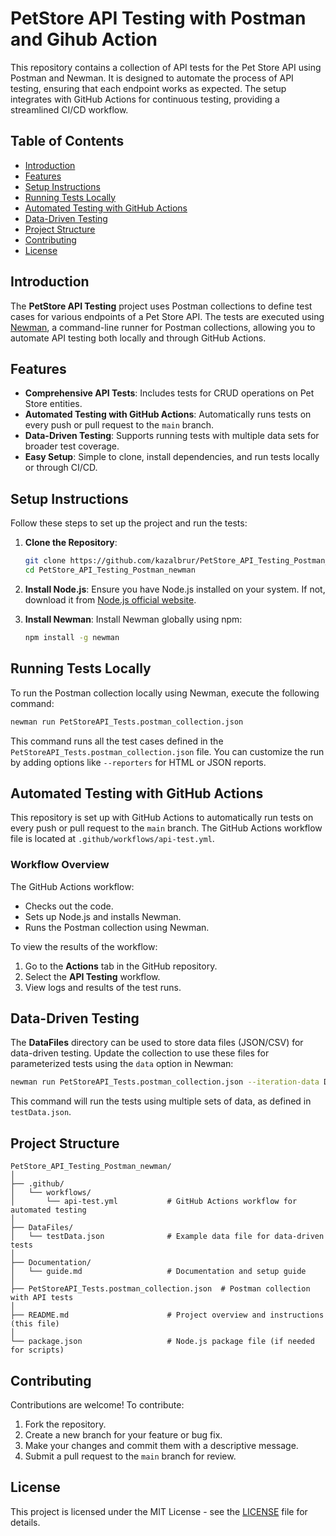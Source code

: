 # PetStore API Testing with Postman and Gihub Action

This repository contains a collection of API tests for the Pet Store API using Postman and Newman. It is designed to automate the process of API testing, ensuring that each endpoint works as expected. The setup integrates with GitHub Actions for continuous testing, providing a streamlined CI/CD workflow.

## Table of Contents
- [Introduction](#introduction)
- [Features](#features)
- [Setup Instructions](#setup-instructions)
- [Running Tests Locally](#running-tests-locally)
- [Automated Testing with GitHub Actions](#automated-testing-with-github-actions)
- [Data-Driven Testing](#data-driven-testing)
- [Project Structure](#project-structure)
- [Contributing](#contributing)
- [License](#license)

## Introduction

The **PetStore API Testing** project uses Postman collections to define test cases for various endpoints of a Pet Store API. The tests are executed using [Newman](https://www.npmjs.com/package/newman), a command-line runner for Postman collections, allowing you to automate API testing both locally and through GitHub Actions.

## Features

- **Comprehensive API Tests**: Includes tests for CRUD operations on Pet Store entities.
- **Automated Testing with GitHub Actions**: Automatically runs tests on every push or pull request to the `main` branch.
- **Data-Driven Testing**: Supports running tests with multiple data sets for broader test coverage.
- **Easy Setup**: Simple to clone, install dependencies, and run tests locally or through CI/CD.

## Setup Instructions

Follow these steps to set up the project and run the tests:

1. **Clone the Repository**:
   ```bash
   git clone https://github.com/kazalbrur/PetStore_API_Testing_Postman_newman.git
   cd PetStore_API_Testing_Postman_newman
   ```

2. **Install Node.js**:
   Ensure you have Node.js installed on your system. If not, download it from [Node.js official website](https://nodejs.org/).

3. **Install Newman**:
   Install Newman globally using npm:
   ```bash
   npm install -g newman
   ```

## Running Tests Locally

To run the Postman collection locally using Newman, execute the following command:

```bash
newman run PetStoreAPI_Tests.postman_collection.json
```

This command runs all the test cases defined in the `PetStoreAPI_Tests.postman_collection.json` file. You can customize the run by adding options like `--reporters` for HTML or JSON reports.

## Automated Testing with GitHub Actions

This repository is set up with GitHub Actions to automatically run tests on every push or pull request to the `main` branch. The GitHub Actions workflow file is located at `.github/workflows/api-test.yml`.

### Workflow Overview

The GitHub Actions workflow:
- Checks out the code.
- Sets up Node.js and installs Newman.
- Runs the Postman collection using Newman.

To view the results of the workflow:
1. Go to the **Actions** tab in the GitHub repository.
2. Select the **API Testing** workflow.
3. View logs and results of the test runs.

## Data-Driven Testing

The **DataFiles** directory can be used to store data files (JSON/CSV) for data-driven testing. Update the collection to use these files for parameterized tests using the `data` option in Newman:

```bash
newman run PetStoreAPI_Tests.postman_collection.json --iteration-data DataFiles/testData.json
```

This command will run the tests using multiple sets of data, as defined in `testData.json`.

## Project Structure

```
PetStore_API_Testing_Postman_newman/
│
├── .github/
│   └── workflows/
│       └── api-test.yml           # GitHub Actions workflow for automated testing
│
├── DataFiles/
│   └── testData.json              # Example data file for data-driven tests
│
├── Documentation/
│   └── guide.md                   # Documentation and setup guide
│
├── PetStoreAPI_Tests.postman_collection.json  # Postman collection with API tests
│
├── README.md                      # Project overview and instructions (this file)
│
└── package.json                   # Node.js package file (if needed for scripts)
```

## Contributing

Contributions are welcome! To contribute:

1. Fork the repository.
2. Create a new branch for your feature or bug fix.
3. Make your changes and commit them with a descriptive message.
4. Submit a pull request to the `main` branch for review.

## License

This project is licensed under the MIT License - see the [LICENSE](https://github.com/kazalbrur/PetStore_API_Testing_Postman_newman/blob/main/LICENSE) file for details.
